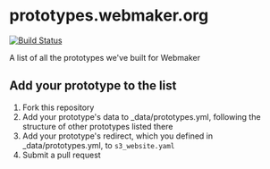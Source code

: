 # prototypes.webmaker.org
[![Build Status](https://travis-ci.org/mozilla/prototypes.webmaker.org.png)](https://travis-ci.org/mozilla/prototypes.webmaker.org)

A list of all the prototypes we've built for Webmaker

## Add your prototype to the list

1. Fork this repository
2. Add your prototype's data to _data/prototypes.yml, following the structure of other prototypes listed there
3. Add your prototype's redirect, which you defined in _data/prototypes.yml, to `s3_website.yaml`
4. Submit a pull request
